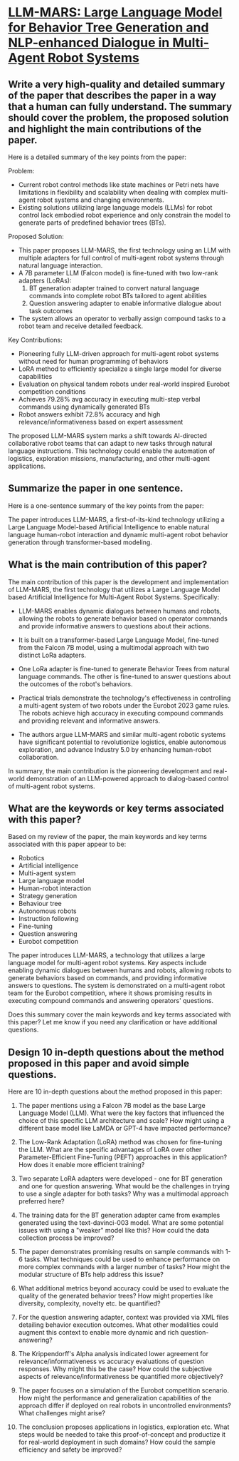 # [LLM-MARS: Large Language Model for Behavior Tree Generation and   NLP-enhanced Dialogue in Multi-Agent Robot Systems](https://arxiv.org/abs/2312.09348)

## Write a very high-quality and detailed summary of the paper that describes the paper in a way that a human can fully understand. The summary should cover the problem, the proposed solution and highlight the main contributions of the paper.

 Here is a detailed summary of the key points from the paper:

Problem: 
- Current robot control methods like state machines or Petri nets have limitations in flexibility and scalability when dealing with complex multi-agent robot systems and changing environments.  
- Existing solutions utilizing large language models (LLMs) for robot control lack embodied robot experience and only constrain the model to generate parts of predefined behavior trees (BTs).

Proposed Solution:
- This paper proposes LLM-MARS, the first technology using an LLM with multiple adapters for full control of multi-agent robot systems through natural language interaction.  
- A 7B parameter LLM (Falcon model) is fine-tuned with two low-rank adapters (LoRAs):
   1) BT generation adapter trained to convert natural language commands into complete robot BTs tailored to agent abilities
   2) Question answering adapter to enable informative dialogue about task outcomes
- The system allows an operator to verbally assign compound tasks to a robot team and receive detailed feedback.

Key Contributions:
- Pioneering fully LLM-driven approach for multi-agent robot systems without need for human programming of behaviors
- LoRA method to efficiently specialize a single large model for diverse capabilities 
- Evaluation on physical tandem robots under real-world inspired Eurobot competition conditions
- Achieves 79.28% avg accuracy in executing multi-step verbal commands using dynamically generated BTs
- Robot answers exhibit 72.8% accuracy and high relevance/informativeness based on expert assessment

The proposed LLM-MARS system marks a shift towards AI-directed collaborative robot teams that can adapt to new tasks through natural language instructions. This technology could enable the automation of logistics, exploration missions, manufacturing, and other multi-agent applications.


## Summarize the paper in one sentence.

 Here is a one-sentence summary of the key points from the paper:

The paper introduces LLM-MARS, a first-of-its-kind technology utilizing a Large Language Model-based Artificial Intelligence to enable natural language human-robot interaction and dynamic multi-agent robot behavior generation through transformer-based modeling.


## What is the main contribution of this paper?

 The main contribution of this paper is the development and implementation of LLM-MARS, the first technology that utilizes a Large Language Model based Artificial Intelligence for Multi-Agent Robot Systems. Specifically:

- LLM-MARS enables dynamic dialogues between humans and robots, allowing the robots to generate behavior based on operator commands and provide informative answers to questions about their actions. 

- It is built on a transformer-based Large Language Model, fine-tuned from the Falcon 7B model, using a multimodal approach with two distinct LoRa adapters. 

- One LoRa adapter is fine-tuned to generate Behavior Trees from natural language commands. The other is fine-tuned to answer questions about the outcomes of the robot's behaviors.

- Practical trials demonstrate the technology's effectiveness in controlling a multi-agent system of two robots under the Eurobot 2023 game rules. The robots achieve high accuracy in executing compound commands and providing relevant and informative answers.

- The authors argue LLM-MARS and similar multi-agent robotic systems have significant potential to revolutionize logistics, enable autonomous exploration, and advance Industry 5.0 by enhancing human-robot collaboration.

In summary, the main contribution is the pioneering development and real-world demonstration of an LLM-powered approach to dialog-based control of multi-agent robot systems.


## What are the keywords or key terms associated with this paper?

 Based on my review of the paper, the main keywords and key terms associated with this paper appear to be:

- Robotics
- Artificial intelligence 
- Multi-agent system
- Large language model
- Human-robot interaction
- Strategy generation
- Behaviour tree
- Autonomous robots
- Instruction following
- Fine-tuning
- Question answering
- Eurobot competition

The paper introduces LLM-MARS, a technology that utilizes a large language model for multi-agent robot systems. Key aspects include enabling dynamic dialogues between humans and robots, allowing robots to generate behaviors based on commands, and providing informative answers to questions. The system is demonstrated on a multi-agent robot team for the Eurobot competition, where it shows promising results in executing compound commands and answering operators' questions.

Does this summary cover the main keywords and key terms associated with this paper? Let me know if you need any clarification or have additional questions.


## Design 10 in-depth questions about the method proposed in this paper and avoid simple questions.

 Here are 10 in-depth questions about the method proposed in this paper:

1. The paper mentions using a Falcon 7B model as the base Large Language Model (LLM). What were the key factors that influenced the choice of this specific LLM architecture and scale? How might using a different base model like LaMDA or GPT-4 have impacted performance?

2. The Low-Rank Adaptation (LoRA) method was chosen for fine-tuning the LLM. What are the specific advantages of LoRA over other Parameter-Efficient Fine-Tuning (PEFT) approaches in this application? How does it enable more efficient training? 

3. Two separate LoRA adapters were developed - one for BT generation and one for question answering. What would be the challenges in trying to use a single adapter for both tasks? Why was a multimodal approach preferred here?

4. The training data for the BT generation adapter came from examples generated using the text-davinci-003 model. What are some potential issues with using a "weaker" model like this? How could the data collection process be improved?  

5. The paper demonstrates promising results on sample commands with 1-6 tasks. What techniques could be used to enhance performance on more complex commands with a larger number of tasks? How might the modular structure of BTs help address this issue?

6. What additional metrics beyond accuracy could be used to evaluate the quality of the generated behavior trees? How might properties like diversity, complexity, novelty etc. be quantified?

7. For the question answering adapter, context was provided via XML files detailing behavior execution outcomes. What other modalities could augment this context to enable more dynamic and rich question-answering?

8. The Krippendorff's Alpha analysis indicated lower agreement for relevance/informativeness vs accuracy evaluations of question responses. Why might this be the case? How could the subjective aspects of relevance/informativeness be quantified more objectively?  

9. The paper focuses on a simulation of the Eurobot competition scenario. How might the performance and generalization capabilities of the approach differ if deployed on real robots in uncontrolled environments? What challenges might arise?

10. The conclusion proposes applications in logistics, exploration etc. What steps would be needed to take this proof-of-concept and productize it for real-world deployment in such domains? How could the sample efficiency and safety be improved?
